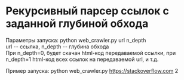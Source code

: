 # Рекурсивный парсер ссылок с заданной глубиной обхода
Параметры запуска: python web_crawler.py url n_depth \
url -- ссылка, n_depth -- глубина обхода \
При n_depth=0, будет скачан html-код передаваемой ссылки, при n_depth=1 html-код всех ссылок на передаваемой url, и т.д.

Пример запуска: python web_crawler.py https://stackoverflow.com 2
